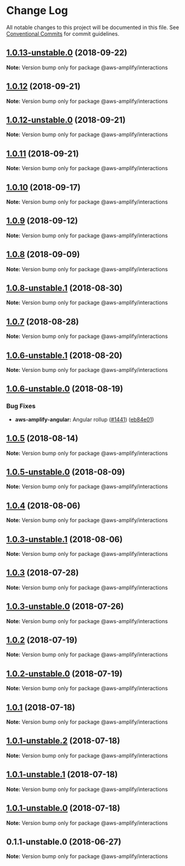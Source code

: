 # Change Log

All notable changes to this project will be documented in this file.
See [Conventional Commits](https://conventionalcommits.org) for commit guidelines.

<a name="1.0.13-unstable.0"></a>
## [1.0.13-unstable.0](https://github.com/aws/aws-amplify/compare/@aws-amplify/interactions@1.0.12...@aws-amplify/interactions@1.0.13-unstable.0) (2018-09-22)




**Note:** Version bump only for package @aws-amplify/interactions

<a name="1.0.12"></a>
## [1.0.12](https://github.com/aws/aws-amplify/compare/@aws-amplify/interactions@1.0.12-unstable.0...@aws-amplify/interactions@1.0.12) (2018-09-21)




**Note:** Version bump only for package @aws-amplify/interactions

<a name="1.0.12-unstable.0"></a>
## [1.0.12-unstable.0](https://github.com/aws/aws-amplify/compare/@aws-amplify/interactions@1.0.10...@aws-amplify/interactions@1.0.12-unstable.0) (2018-09-21)




**Note:** Version bump only for package @aws-amplify/interactions

<a name="1.0.11"></a>
## [1.0.11](https://github.com/aws/aws-amplify/compare/@aws-amplify/interactions@1.0.10...@aws-amplify/interactions@1.0.11) (2018-09-21)




**Note:** Version bump only for package @aws-amplify/interactions

<a name="1.0.10"></a>
## [1.0.10](https://github.com/aws/aws-amplify/compare/@aws-amplify/interactions@1.0.9...@aws-amplify/interactions@1.0.10) (2018-09-17)




**Note:** Version bump only for package @aws-amplify/interactions

<a name="1.0.9"></a>
## [1.0.9](https://github.com/aws/aws-amplify/compare/@aws-amplify/interactions@1.0.8...@aws-amplify/interactions@1.0.9) (2018-09-12)




**Note:** Version bump only for package @aws-amplify/interactions

<a name="1.0.8"></a>
## [1.0.8](https://github.com/aws/aws-amplify/compare/@aws-amplify/interactions@1.0.7...@aws-amplify/interactions@1.0.8) (2018-09-09)




**Note:** Version bump only for package @aws-amplify/interactions

<a name="1.0.8-unstable.1"></a>
## [1.0.8-unstable.1](https://github.com/aws/aws-amplify/compare/@aws-amplify/interactions@1.0.7...@aws-amplify/interactions@1.0.8-unstable.1) (2018-08-30)




**Note:** Version bump only for package @aws-amplify/interactions

<a name="1.0.7"></a>
## [1.0.7](https://github.com/aws/aws-amplify/compare/@aws-amplify/interactions@1.0.6-unstable.1...@aws-amplify/interactions@1.0.7) (2018-08-28)




**Note:** Version bump only for package @aws-amplify/interactions

<a name="1.0.6-unstable.1"></a>
## [1.0.6-unstable.1](https://github.com/aws/aws-amplify/compare/@aws-amplify/interactions@1.0.6-unstable.0...@aws-amplify/interactions@1.0.6-unstable.1) (2018-08-20)




**Note:** Version bump only for package @aws-amplify/interactions

<a name="1.0.6-unstable.0"></a>
## [1.0.6-unstable.0](https://github.com/aws/aws-amplify/compare/@aws-amplify/interactions@1.0.5...@aws-amplify/interactions@1.0.6-unstable.0) (2018-08-19)


### Bug Fixes

* **aws-amplify-angular:** Angular rollup ([#1441](https://github.com/aws/aws-amplify/issues/1441)) ([eb84e01](https://github.com/aws/aws-amplify/commit/eb84e01))




<a name="1.0.5"></a>
## [1.0.5](https://github.com/aws/aws-amplify/compare/@aws-amplify/interactions@1.0.5-unstable.0...@aws-amplify/interactions@1.0.5) (2018-08-14)




**Note:** Version bump only for package @aws-amplify/interactions

<a name="1.0.5-unstable.0"></a>
## [1.0.5-unstable.0](https://github.com/aws/aws-amplify/compare/@aws-amplify/interactions@1.0.4...@aws-amplify/interactions@1.0.5-unstable.0) (2018-08-09)




**Note:** Version bump only for package @aws-amplify/interactions

<a name="1.0.4"></a>
## [1.0.4](https://github.com/aws/aws-amplify/compare/@aws-amplify/interactions@1.0.3-unstable.1...@aws-amplify/interactions@1.0.4) (2018-08-06)




**Note:** Version bump only for package @aws-amplify/interactions

<a name="1.0.3-unstable.1"></a>
## [1.0.3-unstable.1](https://github.com/aws/aws-amplify/compare/@aws-amplify/interactions@1.0.3...@aws-amplify/interactions@1.0.3-unstable.1) (2018-08-06)




**Note:** Version bump only for package @aws-amplify/interactions

<a name="1.0.3"></a>
## [1.0.3](https://github.com/aws/aws-amplify/compare/@aws-amplify/interactions@1.0.3-unstable.0...@aws-amplify/interactions@1.0.3) (2018-07-28)




**Note:** Version bump only for package @aws-amplify/interactions

<a name="1.0.3-unstable.0"></a>
## [1.0.3-unstable.0](https://github.com/aws/aws-amplify/compare/@aws-amplify/interactions@1.0.2...@aws-amplify/interactions@1.0.3-unstable.0) (2018-07-26)




**Note:** Version bump only for package @aws-amplify/interactions

<a name="1.0.2"></a>
## [1.0.2](https://github.com/aws/aws-amplify/compare/@aws-amplify/interactions@1.0.2-unstable.0...@aws-amplify/interactions@1.0.2) (2018-07-19)




**Note:** Version bump only for package @aws-amplify/interactions

<a name="1.0.2-unstable.0"></a>
## [1.0.2-unstable.0](https://github.com/aws/aws-amplify/compare/@aws-amplify/interactions@1.0.1...@aws-amplify/interactions@1.0.2-unstable.0) (2018-07-19)




**Note:** Version bump only for package @aws-amplify/interactions

<a name="1.0.1"></a>
## [1.0.1](https://github.com/aws/aws-amplify/compare/@aws-amplify/interactions@1.0.1-unstable.2...@aws-amplify/interactions@1.0.1) (2018-07-18)




**Note:** Version bump only for package @aws-amplify/interactions

<a name="1.0.1-unstable.2"></a>
## [1.0.1-unstable.2](https://github.com/aws/aws-amplify/compare/@aws-amplify/interactions@1.0.1-unstable.1...@aws-amplify/interactions@1.0.1-unstable.2) (2018-07-18)




**Note:** Version bump only for package @aws-amplify/interactions

<a name="1.0.1-unstable.1"></a>
## [1.0.1-unstable.1](https://github.com/aws/aws-amplify/compare/@aws-amplify/interactions@1.0.1...@aws-amplify/interactions@1.0.1-unstable.1) (2018-07-18)




**Note:** Version bump only for package @aws-amplify/interactions

<a name="1.0.1-unstable.0"></a>
## [1.0.1-unstable.0](https://github.com/aws/aws-amplify/compare/@aws-amplify/interactions@1.0.1...@aws-amplify/interactions@1.0.1-unstable.0) (2018-07-18)




**Note:** Version bump only for package @aws-amplify/interactions

<a name="0.1.1-unstable.0"></a>
## 0.1.1-unstable.0 (2018-06-27)




**Note:** Version bump only for package @aws-amplify/interactions
